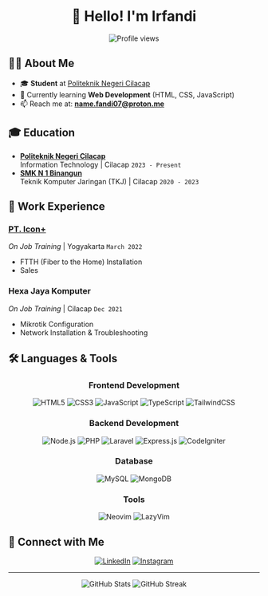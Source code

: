<h1 align="center">👋 Hello! I'm Irfandi</h1>

<div align="center">
  <img src="https://komarev.com/ghpvc/?username=Eirfand1&style=flat-square&color=blue" alt="Profile views"/>
</div>

## 👨‍💻 About Me
- 🎓 **Student** at [Politeknik Negeri Cilacap](https://www.pnc.ac.id)
- 🌱 Currently learning **Web Development** (HTML, CSS, JavaScript)
- 📫 Reach me at: **name.fandi07@proton.me**

## 🎓 Education
- **[Politeknik Negeri Cilacap](https://www.pnc.ac.id)**  
  Information Technology | Cilacap `2023 - Present`
- **[SMK N 1 Binangun](http://smkn1binangun.sch.id/)**  
  Teknik Komputer Jaringan (TKJ) | Cilacap `2020 - 2023`

## 💼 Work Experience
### [PT. Icon+](https://www.plniconplus.co.id)
*On Job Training* | Yogyakarta `March 2022`
- FTTH (Fiber to the Home) Installation
- Sales

### Hexa Jaya Komputer
*On Job Training* | Cilacap `Dec 2021`
- Mikrotik Configuration
- Network Installation & Troubleshooting

## 🛠️ Languages & Tools

<div align="center">

### Frontend Development
![HTML5](https://img.shields.io/badge/HTML5-E34F26?style=for-the-badge&logo=html5&logoColor=white)
![CSS3](https://img.shields.io/badge/CSS3-1572B6?style=for-the-badge&logo=css3&logoColor=white)
![JavaScript](https://img.shields.io/badge/JavaScript-F7DF1E?style=for-the-badge&logo=javascript&logoColor=black)
![TypeScript](https://img.shields.io/badge/TypeScript-007ACC?style=for-the-badge&logo=typescript&logoColor=white)
![TailwindCSS](https://img.shields.io/badge/Tailwind_CSS-38B2AC?style=for-the-badge&logo=tailwind-css&logoColor=white)

### Backend Development
![Node.js](https://img.shields.io/badge/Node.js-339933?style=for-the-badge&logo=nodedotjs&logoColor=white)
![PHP](https://img.shields.io/badge/PHP-777BB4?style=for-the-badge&logo=php&logoColor=white)
![Laravel](https://img.shields.io/badge/Laravel-FF2D20?style=for-the-badge&logo=laravel&logoColor=white)
![Express.js](https://img.shields.io/badge/Express.js-000000?style=for-the-badge&logo=express&logoColor=white)
![CodeIgniter](https://img.shields.io/badge/CodeIgniter-EF4223?style=for-the-badge&logo=codeigniter&logoColor=white)

### Database
![MySQL](https://img.shields.io/badge/MySQL-4479A1?style=for-the-badge&logo=mysql&logoColor=white)
![MongoDB](https://img.shields.io/badge/MongoDB-47A248?style=for-the-badge&logo=mongodb&logoColor=white)

### Tools
![Neovim](https://img.shields.io/badge/Neovim-57A143?style=for-the-badge&logo=neovim&logoColor=white)
![LazyVim](https://img.shields.io/badge/LazyVim-019733?style=for-the-badge&logo=vim&logoColor=white)

</div>

## 🤝 Connect with Me
<div align="center">
  
[![LinkedIn](https://img.shields.io/badge/LinkedIn-0077B5?style=for-the-badge&logo=linkedin&logoColor=white)](https://www.linkedin.com/in/ego-irfandi-894580272)
[![Instagram](https://img.shields.io/badge/Instagram-E4405F?style=for-the-badge&logo=instagram&logoColor=white)](https://instagram.com/wicis_literally)

</div>

---

<div align="center">
  <img src="https://github-readme-stats.vercel.app/api?username=Eirfand1&show_icons=true&theme=tokyonight" alt="GitHub Stats" />
  <img src="https://github-readme-streak-stats.herokuapp.com/?user=Eirfand1&theme=tokyonight" alt="GitHub Streak" />
</div>
